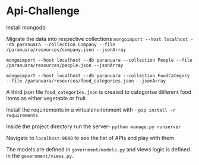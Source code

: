 # Api-Challenge
Install mongodb

Migrate the data into respective collections
`mongoimport --host localhost --db paranuara --collection Company --file /paranuara/resources/company.json --jsonArray`

`mongoimport --host localhost --db paranuara --collection People --file /paranuara/resources/people.json --jsonArray`

`mongoimport --host localhost --db paranuara --collection FoodCategory --file /paranuara/resources/food_categories.json --jsonArray`

A third json file `food_categories.json` is created to catogorise diiferent food items as either vegetable or fruit. 

Install the requirements in a virtualenvironment with -
`pip install -r requirements`

Inside the project directory run the server-
`python manage.py runserver`

Navigate to `localhost:8000` to see the list of APIs and play with them

The models are defined in `government/models.py` and views logic is defined in the `government/views.py`.